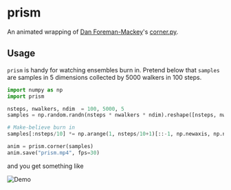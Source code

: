 # prism
An animated wrapping of [Dan Foreman-Mackey](https://github.com/dfm)'s
[corner.py](https://github.com/dfm/corner.py).

## Usage
``prism`` is handy for watching ensembles burn in.  Pretend below that
``samples`` are samples in 5 dimensions collected by 5000 walkers in 100 steps.
```python
import numpy as np
import prism

nsteps, nwalkers, ndim  = 100, 5000, 5
samples = np.random.randn(nsteps * nwalkers * ndim).reshape([nsteps, nwalkers, ndim])

# Make-believe burn in
samples[:nsteps/10] *= np.arange(1, nsteps/10+1)[::-1, np.newaxis, np.newaxis]

anim = prism.corner(samples)
anim.save("prism.mp4", fps=30)
```

and you get something like

![Demo](https://raw.github.com/bfarr/prism/master/prism.gif)
